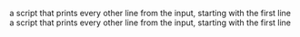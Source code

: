 a script that prints every other line from the input, starting with the first line
a script that prints every other line from the input, starting with the first line
